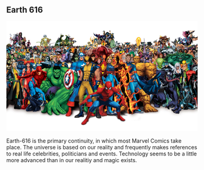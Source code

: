 ## Earth 616


![](universe-img.png)


Earth-616 is the primary continuity, in which most Marvel Comics take place. The universe is based on our reality and frequently makes references to real life celebrities, politicians and events. Technology seems to be a little more advanced than in our realitiy and magic exists. 
